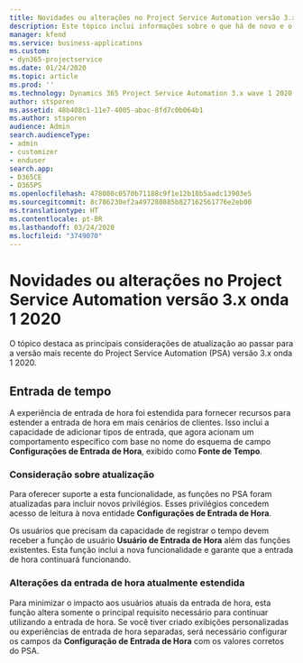 ```yaml
---
title: Novidades ou alterações no Project Service Automation versão 3.x, onda 1 2020
description: Este tópico inclui informações sobre o que há de novo e o que foi alterado no Project Service Automation versão 3 onda 1 2020.
manager: kfend
ms.service: business-applications
ms.custom:
- dyn365-projectservice
ms.date: 01/24/2020
ms.topic: article
ms.prod: ''
ms.technology: Dynamics 365 Project Service Automation 3.x wave 1 2020
author: stsporen
ms.assetid: 48b408c1-11e7-4005-abac-8fd7c0b064b1
ms.author: stsporen
audience: Admin
search.audienceType:
- admin
- customizer
- enduser
search.app:
- D365CE
- D365PS
ms.openlocfilehash: 478080c0570b71188c9f1e12b18b5aadc13903e5
ms.sourcegitcommit: 8c786230ef2a497280885b827162561776e2eb00
ms.translationtype: HT
ms.contentlocale: pt-BR
ms.lasthandoff: 03/24/2020
ms.locfileid: "3749070"
---
```

# <a name="whats-new-or-changed-in-project-service-automation-version-3-wave-1-2020"></a>Novidades ou alterações no Project Service Automation versão 3.x onda 1 2020
O tópico destaca as principais considerações de atualização ao passar para a versão mais recente do Project Service Automation (PSA) versão 3.x onda 1 2020.

## <a name="time-entry"></a>Entrada de tempo
A experiência de entrada de hora foi estendida para fornecer recursos para estender a entrada de hora em mais cenários de clientes. Isso inclui a capacidade de adicionar tipos de entrada, que agora acionam um comportamento específico com base no nome do esquema de campo **Configurações de Entrada de Hora**, exibido como **Fonte de Tempo**.

### <a name="upgrade-consideration"></a>Consideração sobre atualização
Para oferecer suporte a esta funcionalidade, as funções no PSA foram atualizadas para incluir novos privilégios. Esses privilégios concedem acesso de leitura à nova entidade **Configurações de Entrada de Hora**.

Os usuários que precisam da capacidade de registrar o tempo devem receber a função de usuário **Usuário de Entrada de Hora** além das funções existentes. Esta função inclui a nova funcionalidade e garante que a entrada de hora continuará funcionando.

### <a name="currently-extended-time-entry-changes"></a>Alterações da entrada de hora atualmente estendida
Para minimizar o impacto aos usuários atuais da entrada de hora, esta função altera somente o principal requisito necessário para continuar utilizando a entrada de hora. Se você tiver criado exibições personalizadas ou experiências de entrada de hora separadas, será necessário configurar os campos da **Configuração de Entrada de Hora** com os valores corretos do PSA.
